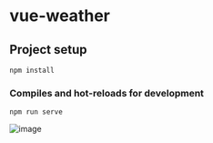 # vue-weather

## Project setup
```
npm install
```

### Compiles and hot-reloads for development
```
npm run serve
```


![image](https://user-images.githubusercontent.com/73254761/177433091-f643abab-bf15-4b73-b270-302f998aa2da.png)
